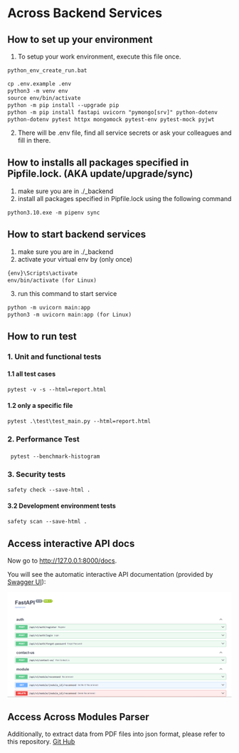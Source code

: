 # Across Backend Services

## How to set up your environment

1. To setup your work environment, execute this file once.

```
python_env_create_run.bat
```

```
cp .env.example .env
python3 -m venv env
source env/bin/activate
python -m pip install --upgrade pip
python -m pip install fastapi uvicorn "pymongo[srv]" python-dotenv python-dotenv pytest httpx mongomock pytest-env pytest-mock pyjwt
```

2. There will be .env file, find all service secrets or ask your colleagues and fill in there.

## How to installs all packages specified in Pipfile.lock. (AKA update/upgrade/sync)

1. make sure you are in ./\_backend
2. install all packages specified in Pipfile.lock using the following command

```
python3.10.exe -m pipenv sync
```

## How to start backend services

1. make sure you are in ./\_backend
2. activate your virtual env by (only once)

```
{env}\Scripts\activate
env/bin/activate (for Linux)
```

3. run this command to start service

```
python -m uvicorn main:app
python3 -m uvicorn main:app (for Linux)
```

## How to run test

### 1. Unit and functional tests
#### 1.1 all test cases

```
pytest -v -s --html=report.html
```

#### 1.2 only a specific file

```
pytest .\test\test_main.py --html=report.html
```

### 2. Performance Test
####
```
 pytest --benchmark-histogram
```

### 3. Security tests
```
safety check --save-html .
```

#### 3.2 Development environment tests

```
safety scan --save-html .
```


## Access interactive API docs
Now go to http://127.0.0.1:8000/docs.

You will see the automatic interactive API documentation (provided by [Swagger UI](https://github.com/swagger-api/swagger-ui)):

![Swagger UI](../readme-src/swagger-ui.PNG)



## Access Across Modules Parser
Additionally, to extract data from PDF files into json format, please refer to this repository.
[Git Hub](https://github.com/salehghraiyib/across-parser/tree/master)